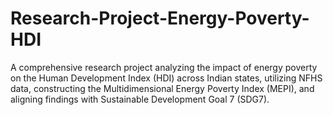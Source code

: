 # Research-Project-Energy-Poverty-HDI
A comprehensive research project analyzing the impact of energy poverty on the Human Development Index (HDI) across Indian states, utilizing NFHS data, constructing the Multidimensional Energy Poverty Index (MEPI), and aligning findings with Sustainable Development Goal 7 (SDG7).
